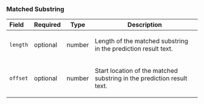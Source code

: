 <!--- This is a generated file, do not edit! -->
<!--- [START maps_http_schema_placeautocompletematchedsubstring] -->
<h3 class="schema-object" id="PlaceAutocompleteMatchedSubstring">Matched Substring</h3>

| Field    | Required | Type   | Description                                                                                                                  |
| :------- | -------- | ------ | ---------------------------------------------------------------------------------------------------------------------------- |
| `length` | optional | number | <div class="nonref-property-description"><p>Length of the matched substring in the prediction result text.</p></div>         |
| `offset` | optional | number | <div class="nonref-property-description"><p>Start location of the matched substring in the prediction result text.</p></div> |

<!--- [END maps_http_schema_placeautocompletematchedsubstring] -->
